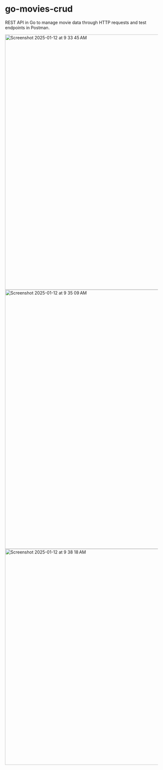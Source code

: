 # go-movies-crud
REST API in Go to manage movie data through HTTP requests and test endpoints in Postman.

<img width="839" alt="Screenshot 2025-01-12 at 9 33 45 AM" src="https://github.com/user-attachments/assets/3a479e37-5b83-4ba8-bbc9-c5c14b48ef9f" />
<img width="852" alt="Screenshot 2025-01-12 at 9 35 09 AM" src="https://github.com/user-attachments/assets/49bc8fd0-3fe0-4367-a72d-12f643609cac" />
<img width="710" alt="Screenshot 2025-01-12 at 9 38 18 AM" src="https://github.com/user-attachments/assets/6a98b2a5-c3ed-42e0-bffb-ec4fc293c89c" />
